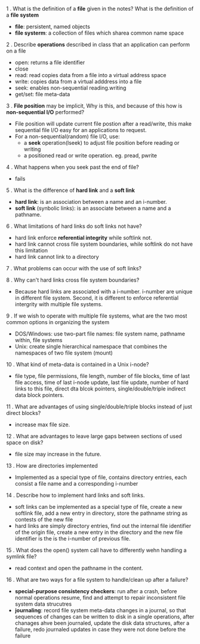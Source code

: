 1 . What is the definition of a **file** given in the notes? What is the definition of a **file system**

- **file**: persistent, named objects
- **file systerm**: a collection of files which sharea common name space

2 . Describe **operations** described in class that an application can perform on a file

- open: returns a file identifier
- close
- read: read copies data from a file into a virtual address space
- write: copies data from a virtual adddress into a file
- seek: enables non-sequential reading.writing
- get/set: file meta-data

3 . **File position** may be implicit, Why is this, and because of this how is **non-sequential I/O** performed?

- File position will update current file postion after a read/write, this make sequential file I/O easy for an applications to request. 
- For a non-sequential(random) file I/O, use:
   - a **seek** operation(lseek) to adjust file position before reading or writing
   - a positioned read or write operation. eg. pread, pwrite

4 . What happens when you seek past the end of file?

- fails

5 . What is the difference of **hard link** and a **soft link**

- **hard link**: is an association between a name and an i-number.
- **soft link** (synbolic links): is an associate between a name and a pathname.

6 . What limitations of hard links do soft links not have?

- hard link enforce **referential integrity** while softlink not.
- hard link cannot cross file system boundaries, while softlink do not have this limitation
- hard link cannot link to a directory

7 . What problems can occur with the use of soft links?

8 . Why can't hard links cross file system boundaries?

- Because hard links are associated with a i-number. i-number are unique in different file system. Second, it is different to enforce referential intergrity with multiple file systems.

9 . If we wish to operate with multiple file systems, what are the two most common options in organizing the system

- DOS/Windows: use two-part file names: file system name, pathname within, file systems
- Unix: create single hierarchical namespace that combines the namespaces of two file system (mount)

10 . What kind of meta-data is contained in a Unix i-node?

- file type, file permissions, file length, number of file blocks, time of last file access, time of last i-node update, last file update, number of hard links to this file, direct dta blcok pointers, single/double/triple indirect data block pointers.

11 . What are advantages of using single/double/triple blocks instead of just direct blocks?

- increase max file size.

12 . What are advantages to leave large gaps between sections of used space on disk?

- file size may increase in the future.

13 . How are directories implemented

- Implemented as a special type of file, contains directory entries, each consist a file name and a corresponding i-number

14 . Describe how to implement hard links and soft links.

- soft links can be implemented as a special type of file, create a new softlink file, add a new entry in directory, store the pathname string as contests of the new file
- hard links are simply directory entries, find out the internal file identifier of the origin file, create a new entry in the directory and the new file identifier is the  is the i-number of previous file.

15 . What does the open() system call have to differently wehn handling a symlink file?

- read context and open the pathname in the content.

16 . What are two ways for a file system to handle/clean up after a failure?

- **special-purpose consistency checkers**: run after a crash, before normal operations resume, find and attempt to repair inconsistent file system data strucutres
- **journaling**: record file system meta-data changes in a journal, so that sequences of changes can be written to disk in a single operations, after chanages ahve been journaled, update the disk data structures, after a failure, redo journaled updates in case they were not done before the failure